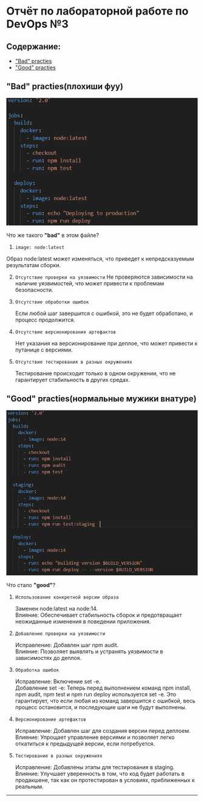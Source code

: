 # Отчёт по лабораторной работе по DevOps №3
## Содержание:
- ["Bad" practies](#bad-practies-(плохиши-фуу))
- ["Good" practies](#good-practies-(нормальные-мужики-внатуре))

## "Bad" practies(плохиши фуу)
![IMG_9391](badpracties.png)

Что же такого **"bad"** в этом файле?

1. `image: node:latest`
   
  Образ node:latest может изменяться, что приведет к непредсказуемым результатам сборки. 
   
2. `Отсутствие проверки на уязвимости`
   Не проверяются зависимости на наличие уязвимостей, что может привести к проблемам безопасности. 

   
3. `Отсутствие обработки ошибок  `
   
   Если любой шаг завершится с ошибкой, это не будет обработано, и процесс продолжится.  


4. ` Отсутствие версионирования артефактов `

    Нет указания на версионирование при деплое, что может привести к путанице с версиями.    

5. `Отсутствие тестирования в разных окружениях `

    Тестирование происходит только в одном окружении, что не гарантирует стабильность в других средах.  

## "Good" practies(нормальные мужики внатуре)
![IMG_9392](goodpr.png)

Что стало **"good"**?

1. ` Использование конкретной версии образа `
   
   Заменен node:latest на node:14.  
   Влияние: Обеспечивает стабильность сборок и предотвращает неожиданные изменения в поведении приложения.
   
2. `Добавление проверки на уязвимости `

   Исправление: Добавлен шаг npm audit.  
   Влияние: Позволяет выявлять и устранять уязвимости в зависимостях до деплоя.
   
3. `Обработка ошибок`
   
   Исправление: Включение set -e.  
   Добавление set -e: Теперь перед выполнением команд npm install, npm audit, npm test и npm run deploy используется set -e. Это гарантирует, что если любая из команд завершится с ошибкой, весь процесс остановится, и последующие шаги не будут выполнены.

4. `Версионирование артефактов `

    Исправление: Добавлен шаг для создания версии перед деплоем.  
    Влияние: Упрощает управление версиями и позволяет легко откатиться к предыдущей версии, если потребуется.

5. `Тестирование в разных окружениях`

    Исправление: Добавлены этапы для тестирования в staging.  
    Влияние: Улучшает уверенность в том, что код будет работать в продакшене, так как он протестирован в условиях, приближенных к реальным.

---
